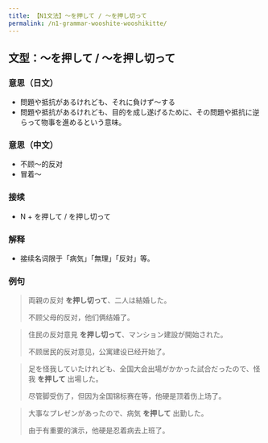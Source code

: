 ```yaml
---
title: 【N1文法】〜を押して / 〜を押し切って
permalink: /n1-grammar-wooshite-wooshikitte/
---
```


## 文型：〜を押して / 〜を押し切って

### 意思（日文）

- 問題や抵抗があるけれども、それに負けず〜する
- 問題や抵抗があるけれども、目的を成し遂げるために、その問題や抵抗に逆らって物事を進めるという意味。

### 意思（中文）

- 不顾〜的反对
- 冒着〜

### 接续

- N + を押して / を押し切って

### 解释

- 接续名词限于「病気」「無理」「反対」等。

### 例句

> 両親の反対 **を押し切って**、二人は結婚した。
>
> 不顾父母的反对，他们俩结婚了。

> 住民の反対意見 **を押し切って**、マンション建設が開始された。
>
> 不顾居民的反对意见，公寓建设已经开始了。

> 足を怪我していたけれども、全国大会出場がかかった試合だったので、怪我 **を押して** 出場した。
>
> 尽管脚受伤了，但因为全国锦标赛在等，他硬是顶着伤上场了。

> 大事なプレゼンがあったので、病気 **を押して** 出勤した。
>
> 由于有重要的演示，他硬是忍着病去上班了。
